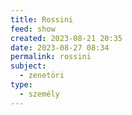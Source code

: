 ```yaml
---
title: Rossini
feed: show
created: 2023-08-21 20:35
date: 2023-08-27 08:34
permalink: rossini
subject:
  - zenetöri
type:
  - személy
---
```

